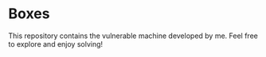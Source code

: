 # Boxes

This repository contains the vulnerable machine developed by me. Feel free to explore and enjoy solving!
